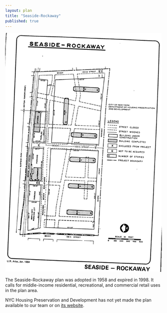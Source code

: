 ```yaml
---
layout: plan
title: "Seaside-Rockaway"
published: true
---
```


<!---![Seaside-Rockaway, NYC Department of Housing Preservation and Development. Community Development Progress Report: 1968. Prepared and edited by Nathan Sobel. New York City, 1968.](Seaside Rockaway 1968.png)-->
![Seaside-Rockaway, NYC Department of Housing Preservation and Development. Atlas of Urban Renewal Project Areas in the City of New York. Prepared and edited by Nathan Sobel. New York City, 1984.](Seaside-Rockaway.jpg)

The Seaside-Rockaway plan was adopted in 1958 and expired in 1998. It calls for middle-income residential, recreational, and commercial retail uses in the plan area.

NYC Housing Preservation and Development has not yet made the plan available to our team or on [its website](https://www.nyc.gov/site/hpd/services-and-information/urban-renewal.page).
